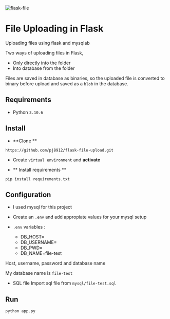 
![flask-file](https://github.com/pj8912/flask-file-upload/assets/59218902/b8208310-8f76-4961-bcd6-1474d803c2b3)

# File Uploading in Flask
Uploading files using flask and mysqlab

Two ways of uploading files in Flask, 
- Only directly into the folder
- Into database from the folder

Files are saved in database as binaries, so the uploaded file is converted to binary before upload and saved as a `blob` in the database. 

## Requirements
- Python `3.10.6`

## Install
- **Clone **
```
https://github.com/pj8912/flask-file-upload.git
```

- Create `virtual environment` and **activate**

- ** Install requirements **
```
pip install requirements.txt
```

## Configuration 
- I used mysql for this project

- Create an `.env` and add appropiate values for your mysql setup 

- `.env` variables : 
    - DB_HOST=
    - DB_USERNAME=
    - DB_PWD=
    - DB_NAME=file-test

Host, username, password and database name

My database name is `file-test`

- SQL file
Import sql file from `mysql/file-test.sql`

## Run

``` 
python app.py
```